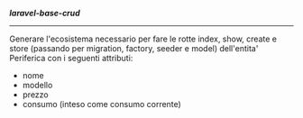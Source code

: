 <strong><i>laravel-base-crud</i></strong>

<hr>

<p>Generare l'ecosistema necessario per fare le rotte index, show, create e store (passando per migration, factory, seeder e model) dell'entita' Periferica con i seguenti attributi:</p>
<ul>
<li>nome</li>
<li>modello</li>
<li>prezzo</li>
<li>consumo (inteso come consumo corrente)</li>
</ul>